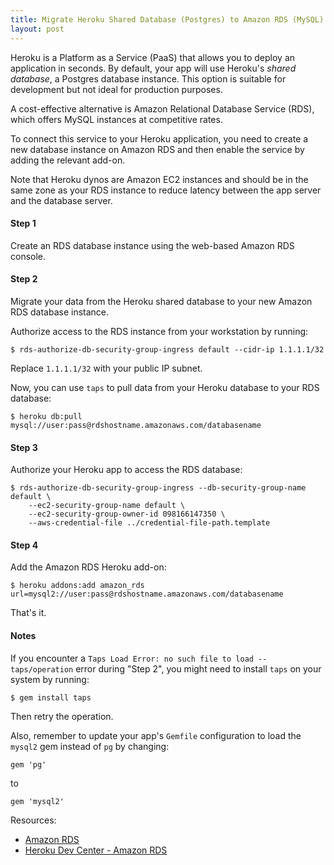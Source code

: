 ```yaml
---
title: Migrate Heroku Shared Database (Postgres) to Amazon RDS (MySQL)
layout: post
---
```


[heroku_status]: https://status.heroku.com/ "Heroku status blog"
[amazon_rds]: http://aws.amazon.com/rds/ "Amazon Relational Database Service"
[heroku_amazon_rds]: http://devcenter.heroku.com/articles/amazon_rds "Heroku Dev Center - Amazon RDS"

Heroku is a Platform as a Service (PaaS) that allows you to deploy an application in seconds. By default, your app will use Heroku's *shared database*, a Postgres database instance. This option is suitable for development but not ideal for production purposes.

A cost-effective alternative is Amazon Relational Database Service (RDS), which offers MySQL instances at competitive rates.

To connect this service to your Heroku application, you need to create a new database instance on Amazon RDS and then enable the service by adding the relevant add-on.

Note that Heroku dynos are Amazon EC2 instances and should be in the same zone as your RDS instance to reduce latency between the app server and the database server.

#### Step 1

Create an RDS database instance using the web-based Amazon RDS console.

#### Step 2

Migrate your data from the Heroku shared database to your new Amazon RDS database instance.

Authorize access to the RDS instance from your workstation by running:

    $ rds-authorize-db-security-group-ingress default --cidr-ip 1.1.1.1/32

Replace `1.1.1.1/32` with your public IP subnet.

Now, you can use `taps` to pull data from your Heroku database to your RDS database:

    $ heroku db:pull mysql://user:pass@rdshostname.amazonaws.com/databasename

#### Step 3

Authorize your Heroku app to access the RDS database:

    $ rds-authorize-db-security-group-ingress --db-security-group-name default \
        --ec2-security-group-name default \
        --ec2-security-group-owner-id 098166147350 \
        --aws-credential-file ../credential-file-path.template

#### Step 4

Add the Amazon RDS Heroku add-on:

    $ heroku addons:add amazon_rds url=mysql2://user:pass@rdshostname.amazonaws.com/databasename

That's it.

#### Notes

If you encounter a `Taps Load Error: no such file to load -- taps/operation` error during "Step 2", you might need to install `taps` on your system by running:

    $ gem install taps

Then retry the operation.

Also, remember to update your app's `Gemfile` configuration to load the `mysql2` gem instead of `pg` by changing:

    gem 'pg'

to

    gem 'mysql2'

Resources:

* [Amazon RDS][amazon_rds]
* [Heroku Dev Center - Amazon RDS][heroku_amazon_rds]
